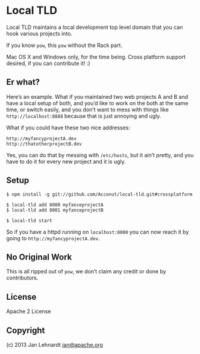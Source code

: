 # Local TLD

Local TLD maintains a local development top level domain that you can hook various projects into.

If you know `pow`, this `pow` without the Rack part.

Mac OS X and Windows only, for the time being. Cross platform support desired, if you can contribute it! :)


## Er what?

Here’s an example. What if you maintained two web projects A and B and have a local setup of both, and you’d like to work on the both at the same time, or switch easily, and you don’t want to mess with things like `http://localhost:8888` because that is just annoying and ugly.

What if you could have these two nice addresses:

    http://myfancyprojectA.dev
    http://thatotherprojectB.dev

Yes, you can do that by messing with `/etc/hosts`, but it ain’t pretty, and you have to do it for every new project and it is ugly.


## Setup

    $ npm install -g git://github.com/Acconut/local-tld.git#crossplatform
    
    $ local-tld add 8000 myfanceprojectA
    $ local-tld add 8001 myfanceprojectB
    
	$ local-tld start

So if you have a httpd running on `localhost:8000` you can now reach it by going to `http://myfancyprojectA.dev`.

## No Original Work

This is all ripped out of `pow`, we don’t claim any credit or done by contributors.


## License

Apache 2 License


## Copyright

(c) 2013 Jan Lehnardt <jan@apache.org>
